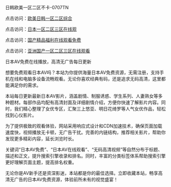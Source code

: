 
日韩欧美一区二区不卡-0707TN

点击访问：<a href="https://bsdf-5f5.pages.dev/">欧美日韩一区二区综合</a>

点击访问：<a href="https://cfad.pages.dev/">日本一区二区三区在线观</a>

点击访问：<a href="https://gfd-5xg.pages.dev/">国产精品福利在线观看免费</a>

点击访问：<a href="https://fdhf-454.pages.dev/">亚洲国产一区二区三区在线观看</a>


日本AV免费在线播放，高清无广告每日更新

想要免费观看日本AV吗？本站为你提供海量日本AV免费资源，无需注册，支持手机在线和电脑多设备流畅观看。无论你喜欢经典有码，还是追求无码高清，这里都能满足你的需求。

本站每日更新最新日本AV影片，涵盖剧情、制服诱惑、学生系列、人妻熟女等多种题材。每部作品均配有高清封面及详细剧情介绍，方便你快速了解影片内容。同时，我们精心整理了女优专区，汇聚三上悠亚、明日花绮罗等人气女优作品，轻松找到心仪影片。

为了提供极致的观看体验，网站采用响应式设计和CDN加速技术，确保页面加载速度快，视频播放无卡顿，无广告干扰。完善的内链结构，推荐相关影片，帮助你发现更多精彩内容，延长浏览时长。

关键词“日本AV免费”、“日本AV在线观看”、“无码高清视频”等自然分布于标题、描述和正文，提升搜索引擎收录和排名。同时，丰富的分类标签体系帮助搜索引擎更好理解页面主题，提高排名权重。

无论你是AV新手还是资深影迷，本站都是你的最佳选择。立即收藏本站，畅享高清无广告的日本AV免费资源，体验前所未有的视觉盛宴！



<span style="display:none;">[Canonical link] ( ）</span>

